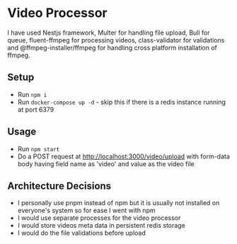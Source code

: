 # Video Processor

I have used Nestjs framework, Multer for handling file upload, Bull for queue, fluent-ffmpeg for processing videos, class-validator for validations and @ffmpeg-installer/ffmpeg for handling cross platform installation of ffmpeg.

## Setup

* Run `npm i`
* Run `docker-compose up -d` - skip this if there is a redis instance running at port 6379

## Usage

* Run `npm start`
* Do a POST request at <http://localhost:3000/video/upload> with form-data body having field name as 'video' and value as the video file

## Architecture Decisions

* I personally use pnpm instead of npm but it is usually not installed on everyone's system so for ease I went with npm
* I would use separate processes for the video processor
* I would store videos meta data in persistent redis storage
* I would do the file validations before upload
